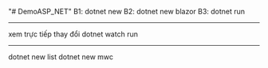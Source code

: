 "# DemoASP_NET" 
B1: dotnet new
B2: dotnet new blazor
B3: dotnet run

----
xem trực tiếp thay đổi
dotnet watch run

----
dotnet new list
dotnet new mwc
